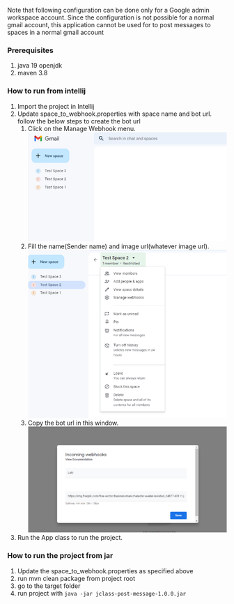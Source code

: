 Note that following configuration can be done only for a Google admin workspace account. Since the configuration is not 
possible for a normal gmail account, this application cannot be used for to post messages to spaces in a normal gmail account
### Prerequisites
1. java 19 openjdk 
2. maven 3.8
### How to run from intellij

1. Import the project in Intellij
2. Update space_to_webhook.properties with space name and bot url. follow the below steps to create the bot url
   1. Click on the Manage Webhook menu. ![alt text](./image/1.png)
   2. Fill the name(Sender name) and image url(whatever image url). ![alt text](./image/2.png)
   3. Copy the bot url in this window. ![alt text](./image/3.png)
3. Run the App class to run the project.

### How to run the project from jar
1. Update the space_to_webhook.properties as specified above
2. run mvn clean package from project root
3. go to the target folder
4. run project with `java -jar jclass-post-message-1.0.0.jar`